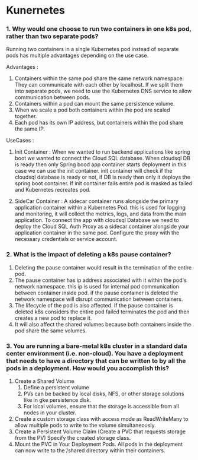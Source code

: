 # Kunernetes

### 1. Why would one choose to run two containers in one k8s pod, rather than two separate pods?

Running two containers in a single Kubernetes pod instead of separate pods has multiple advantages depending on the use case. 

Advantages :
1.  Containers within the same pod share the same network namespace. They can communicate with each other by localhost. If we split them into separate pods, we need to use the Kubernetes DNS service to allow communication between pods.
2.  Containers within a pod can mount the same persistence volume.
3.  When we scale a pod both containers within the pod are scaled together.
4.  Each pod has its own IP address, but containers within the pod share the same IP.

UseCases :
1.  Init Container : 
When we wanted to run backend applications like spring boot we wanted to connect the Cloud SQL database.
When cloudsql DB is ready then only Spring bood app container starts deployment in this case we can use the init container.
init container will check if the cloudsql database is ready or not, if DB is ready then only it deploys the spring boot container.
If init container fails entire pod is masked as failed and Kubernetes recreates pod.

2.  SideCar Container :
A sidecar container runs alongside the primary application container within a Kubernetes Pod.
this is used for logging and monitoring, it will collect the metrics, logs, and data from the main application.
To connect the app with cloudsql Database we need to deploy the Cloud SQL Auth Proxy as a sidecar container alongside your application container in the same pod. Configure the proxy with the necessary credentials or service account.

### 2. What is the impact of deleting a k8s pause container?
1.  Deleting the pause container would result in the termination of the entire pod.
2.  The pause container has ip address associated with it within the pod's network namespace.
this ip is used for internal pod communication between container inside pod.
if the pause container is deleted the network namespace will disrupt communication between containers.
3. The lifecycle of the pod is also affected. If the pause container is deleted k8s considers the entire pod failed terminates the pod and then creates a new pod to replace it.
4.  It will also affect the shared volumes because both containers inside the pod share the same volumes.


### 3.  You are running a bare-metal k8s cluster in a standard data center environment (i.e. non-cloud). You have a deployment that needs to have a directory that can be written to by all the pods in a deployment. How would you accomplish this?

1.  Create a Shared Volume
    1.  Define a persistent volume
    2.  PVs can be backed by local disks, NFS, or other storage solutions like in gke persistence disk.
    3.  For local volumes, ensure that the storage is accessible from all nodes in your cluster.
2.  Create a custom storage class with access mode as ReadWriteMany to allow multiple pods to write to the volume simultaneously.
3.  Create a Persistent Volume Claim (Create a PVC that requests storage from the PV) Specify the created storage class.
4.  Mount the PVC in Your Deployment Pods. All pods in the deployment can now write to the /shared directory within their containers.